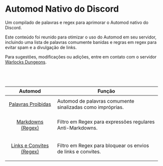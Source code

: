 # Automod Nativo do Discord
Um compilado de palavras e regex para aprimorar o Automod nativo do Discord.

Este conteúdo foi reunido para otimizar o uso do Automod em seu servidor, incluindo uma lista de palavras comumente banidas e regras em regex para evitar spam e a divulgação de links. 

Para sugestões, modificações ou adições, entre em contato com o servidor [Warlocks Dungeons](https://discord.gg/wrJ6aVfDs9).

# 	

<br>

| Automod                     | Função                                                       |
|-----------------------------|-------------------------------------------------------------|
| <p align="center">[Palavras Proibidas](palavras_banidas)</p> | Automod de palavras comumente sinalizadas como impróprias. |
| <p align="center">[Markdowns (Regex)](regex_markdowns)</p> | Filtro em Regex para expressões regulares Anti-Markdowns.  |
| <p align="center">[Links e Convites (Regex)](regex_spam_links)</p> | Filtro em Regex para bloquear os envios de links e convites.  |

